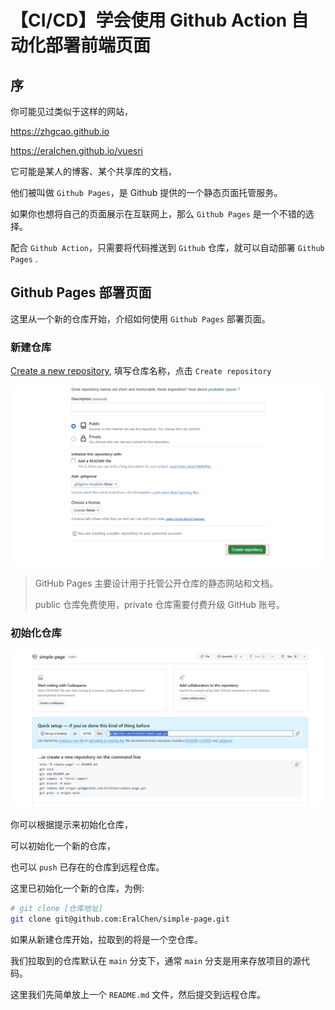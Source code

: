 # 【CI/CD】学会使用 Github Action 自动化部署前端页面


## 序

你可能见过类似于这样的网站，

https://zhgcao.github.io

https://eralchen.github.io/vuesri

它可能是某人的博客、某个共享库的文档，

他们被叫做 `Github Pages`，是 Github 提供的一个静态页面托管服务。

如果你也想将自己的页面展示在互联网上，那么 `Github Pages` 是一个不错的选择。

配合 `Github Action`，只需要将代码推送到 `Github` 仓库，就可以自动部署 `Github Pages` .

## Github Pages 部署页面

这里从一个新的仓库开始，介绍如何使用 `Github Pages` 部署页面。

### 新建仓库

[Create a new repository](https://github.com/new), 填写仓库名称，点击 `Create repository`

![image-20240417133215649](README.assets/image-20240417133215649.png)

> GitHub Pages 主要设计用于托管公开仓库的静态网站和文档。
>
> public 仓库免费使用，private 仓库需要付费升级 GitHub 账号。


### 初始化仓库

![image-20240417133955367](README.assets/image-20240417133955367.png)


你可以根据提示来初始化仓库，

可以初始化一个新的仓库，

也可以 `push` 已存在的仓库到远程仓库。


这里已初始化一个新的仓库，为例:

```bash
# git clone [仓库地址] 
git clone git@github.com:EralChen/simple-page.git

```

如果从新建仓库开始，拉取到的将是一个空仓库。


我们拉取到的仓库默认在 `main` 分支下，通常 `main` 分支是用来存放项目的源代码。

这里我们先简单放上一个 `README.md` 文件，然后提交到远程仓库。



